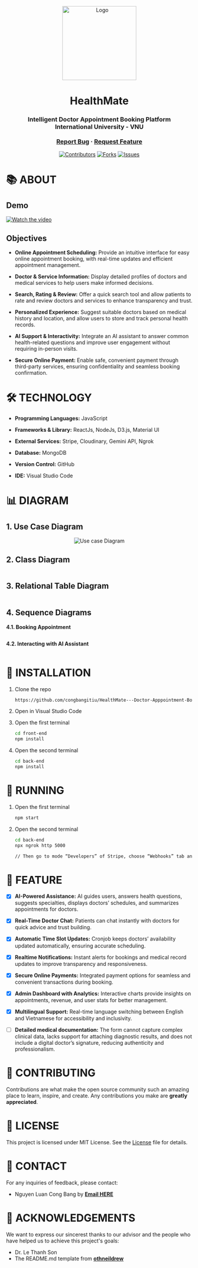 <div id="top" align="center">
</div>
<!-- PROJECT LOGO -->
<div align="center">
  <img src="front-end/src/assets/images/logo.png" alt="Logo" width="200">
  <h1 align="center">HealthMate</h1>
  <h3 align="center">
    Intelligent Doctor Appointment Booking Platform <br />International University - VNU
    <br />
    <br />
    <a href="https://github.com/congbangitiu/HealthMate---Doctor-Apppointment-Booking-Website.git">Report Bug</a>
    ·
    <a href="https://github.com/congbangitiu/HealthMate---Doctor-Apppointment-Booking-Website.git">Request Feature</a>
  </h3>

[![Contributors][contributors-shield]][contributors-url]
[![Forks][forks-shield]][forks-url]
[![Issues][issues-shield]][issues-url]

<!-- MARKDOWN LINKS & IMAGES -->

[contributors-shield]: https://img.shields.io/github/contributors/congbangitiu/HealthMate---Doctor-Apppointment-Booking-Website.svg?style=for-the-badge
[contributors-url]: https://github.com/congbangitiu/HealthMate---Doctor-Apppointment-Booking-Website/graphs/contributors
[forks-shield]: https://img.shields.io/github/forks/congbangitiu/HealthMate---Doctor-Apppointment-Booking-Website.svg?style=for-the-badge
[forks-url]: https://github.com/congbangitiu/HealthMate---Doctor-Apppointment-Booking-Website/network/members
[issues-shield]: https://img.shields.io/github/issues/congbangitiu/HealthMate---Doctor-Apppointment-Booking-Website.svg?style=for-the-badge
[issues-url]: https://github.com/congbangitiu/HealthMate---Doctor-Apppointment-Booking-Website/issues

</div>

<!-- About -->

# 📚 ABOUT

## Demo

[![Watch the video](https://img.youtube.com/vi/1n_eCRAPhvc/0.jpg)](https://youtu.be/1n_eCRAPhvc)

## Objectives

- **Online Appointment Scheduling:** Provide an intuitive interface for easy online appointment booking, with real-time updates and efficient appointment management.

- **Doctor & Service Information:** Display detailed profiles of doctors and medical services to help users make informed decisions.

- **Search, Rating & Review:** Offer a quick search tool and allow patients to rate and review doctors and services to enhance transparency and trust.

- **Personalized Experience:** Suggest suitable doctors based on medical history and location, and allow users to store and track personal health records.

- **AI Support & Interactivity:** Integrate an AI assistant to answer common health-related questions and improve user engagement without requiring in-person visits.

- **Secure Online Payment:** Enable safe, convenient payment through third-party services, ensuring confidentiality and seamless booking confirmation.

<!-- Technologies Used -->

# 🛠 TECHNOLOGY

-   **Programming Languages:** JavaScript

-   **Frameworks & Library:** ReactJs, NodeJs, D3.js, Material UI

-   **External Services:** Stripe, Cloudinary, Gemini API, Ngrok

-   **Database:** MongoDB

-   **Version Control:** GitHub

-   **IDE:** Visual Studio Code

<!-- Diagrams -->

# 📊 DIAGRAM

## 1. Use Case Diagram

<div align="center">
<img src="front-end/src/assets/Diagram/Use case.png" alt="Use case Diagram">
</div>

## 2. Class Diagram

<div align="center">
<img src="front-end/src/assets/Diagram/Class diagram.png" alt="">
</div>

## 3. Relational Table Diagram

<div align="center">
<img src="front-end/src/assets/Diagram/Relational Table Diagram.png" alt="">
</div>

## 4. Sequence Diagrams

**4.1. Booking Appointment**

<div align="center">
<img src="front-end/src/assets/Diagram/SD - Booking Appointment.png" alt="">
</div>

**4.2. Interacting with AI Assistant**

<div align="center">
<img src="front-end/src/assets/Diagram/SD - Interact with AI.png" alt="">
</div>

<!-- INSTALLATION -->

# 🔧 INSTALLATION

1. Clone the repo
    ```sh
    https://github.com/congbangitiu/HealthMate---Doctor-Apppointment-Booking-Website.git
    ```
2. Open in Visual Studio Code
3. Open the first terminal

    ```sh
    cd front-end
    npm install
    ```

4. Open the second terminal

    ```sh
    cd back-end
    npm install
    ```

<!-- RUNNING -->

# 📍 RUNNING

1. Open the first terminal

    ```sh
    npm start
    ```

2. Open the second terminal

    ```sh
    cd back-end
    npx ngrok http 5000

    // Then go to mode “Developers” of Stripe, choose “Webhooks” tab and edit the URL
    ```

<!-- FEATURE -->

# 🦾 FEATURE

- [x] **AI-Powered Assistance:** AI guides users, answers health questions, suggests specialties, displays doctors’ schedules, and summarizes appointments for doctors.

- [x] **Real-Time Doctor Chat:** Patients can chat instantly with doctors for quick advice and trust building.

- [x] **Automatic Time Slot Updates:** Cronjob keeps doctors’ availability updated automatically, ensuring accurate scheduling.

- [x] **Realtime Notifications:** Instant alerts for bookings and medical record updates to improve transparency and responsiveness.

- [x] **Secure Online Payments:** Integrated payment options for seamless and convenient transactions during booking.

- [x] **Admin Dashboard with Analytics:** Interactive charts provide insights on appointments, revenue, and user stats for better management.

- [x] **Multilingual Support:** Real-time language switching between English and Vietnamese for accessibility and inclusivity.

- [ ] **Detailed medical documentation:** The form cannot capture complex clinical data, lacks support for attaching diagnostic results, and does not include a digital doctor’s signature, reducing authenticity and professionalism.


<!-- CONTRIBUTING -->

# 🤝 CONTRIBUTING

Contributions are what make the open source community such an amazing place to learn, inspire, and create. Any
contributions you make are **greatly appreciated**.

# 📄 LICENSE

This project is licensed under MIT License. See the [License](https://github.com/congbangitiu/HealthMate---Doctor-Apppointment-Booking-Website/blob/main/LICENSE) file for details.

<!-- CONTACT-->

# 📧 CONTACT

For any inquiries of feedback, please contact:

-   Nguyen Luan Cong Bang by **[Email HERE](mailto:bangnguyen.071102@gmail.com)**

<!-- ACKNOWLEDGMENTS -->

# 🙏 ACKNOWLEDGEMENTS

We want to express our sincerest thanks to our advisor and the people who have helped us to achieve this project's
goals:

-   []() Dr. Le Thanh Son
-   []() The README.md template from **[othneildrew](https://github.com/othneildrew/Best-README-Template)**
